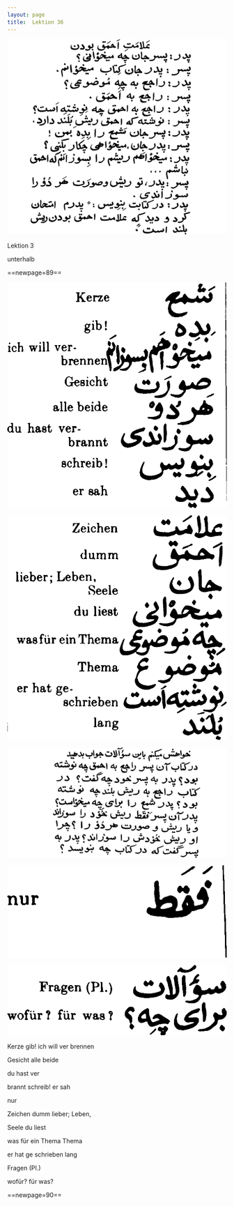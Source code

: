 ```yaml
---
layout: page
title:  Lektion 36
---
```



![image](assets/s/091.png-05.png)

Lektion 3



unterhalb



==newpage=89==

![image](assets/s/2col/092.png-02_1L.png)

![image](assets/s/2col/092.png-02_2R.png)

![image](assets/s/092.png-03.png)

![image](assets/s/2col/092.png-04_1L.png)

![image](assets/s/2col/092.png-04_2R.png)

Kerze gib! ich will ver brennen

Gesicht alle beide

du hast ver

brannt schreib! er sah

nur



Zeichen dumm lieber; Leben,

Seele du liest

was für ein Thema Thema

er hat ge schrieben lang

Fragen (PI.)

wofür? für was?



==newpage=90==

